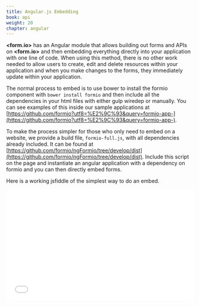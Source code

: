 ```yaml
---
title: Angular.js Embedding
book: api
weight: 20
chapter: angular
---
```

**&lt;<span class="text-primary">form</span>.<span class="text-secondary">io</span>&gt;** has an Angular module that allows building out forms and APIs on **&lt;<span class="text-primary">form</span>.<span class="text-secondary">io</span>&gt;** and then embedding everything directly into your application with one line of code. When using this method, there is no other work needed to allow users to create, edit and delete resources within your application and when you make changes to the forms, they immediately update within your application.

The normal process to embed is to use bower to install the formio component with ```bower install formio``` and then include all the dependencies in your html files with either gulp wiredep or manually. You can see examples of this inside our sample applications at [https://github.com/formio?utf8=%E2%9C%93&query=formio-app-](https://github.com/formio?utf8=%E2%9C%93&query=formio-app-).

To make the process simpler for those who only need to embed on a website, we provide a build file, ```formio-full.js```, with all dependencies already included. It can be found at [https://github.com/formio/ngFormio/tree/develop/dist](https://github.com/formio/ngFormio/tree/develop/dist). Include this script on the page and instantiate an angular application with a dependency on formio and you can then directly embed forms.

Here is a working jsfiddle of the simplest way to do an embed.
<iframe width="100%" height="300" src="//jsfiddle.net/randallknutson/nk6nuw6z/embedded/result,js,html/" allowfullscreen="allowfullscreen" frameborder="0"></iframe>